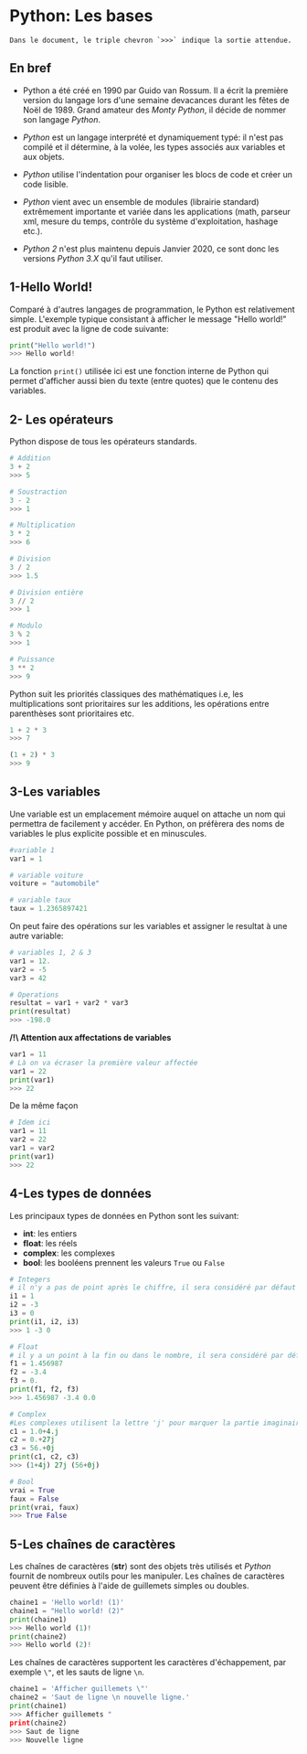 # Python: Les bases

```
Dans le document, le triple chevron `>>>` indique la sortie attendue.
```

## En bref

- Python a été créé en 1990 par Guido van Rossum. Il a écrit la première version du langage lors d'une semaine devacances durant les fêtes de Noël de 1989. Grand amateur des _Monty Python_, il décide de nommer son langage _Python_.

- _Python_ est un langage interprété et dynamiquement typé: il n'est pas compilé et il détermine, à la volée, les types associés aux variables et aux objets.

- _Python_ utilise l'indentation pour organiser les blocs de code et créer un code lisible.

- _Python_ vient avec un ensemble de modules (librairie standard) extrêmement importante et variée dans les applications (math, parseur xml, mesure du temps, contrôle du système d'exploitation, hashage etc.).

- _Python 2_ n'est plus maintenu depuis Janvier 2020, ce sont donc les versions _Python 3.X_ qu'il faut utiliser.

## 1-Hello World!

Comparé à d'autres langages de programmation, le Python est relativement simple. L'exemple typique consistant à afficher le message "Hello world!" est produit avec la ligne de code suivante:

```Python
print("Hello world!")
>>> Hello world!
```

La fonction `print()` utilisée ici est une fonction interne de Python qui permet d'afficher aussi bien du texte (entre quotes) que le contenu des variables.

## 2- Les opérateurs

Python dispose de tous les opérateurs standards.

```Python
# Addition
3 + 2
>>> 5
```

```Python
# Soustraction
3 - 2
>>> 1
```

```Python
# Multiplication
3 * 2
>>> 6
```

```Python
# Division
3 / 2
>>> 1.5
```

```Python
# Division entière
3 // 2
>>> 1
```

```Python
# Modulo
3 % 2
>>> 1
```

```Python
# Puissance
3 ** 2
>>> 9
```

Python suit les priorités classiques des mathématiques i.e, les multiplications sont prioritaires sur les additions, les opérations entre parenthèses sont prioritaires etc.

```Python
1 + 2 * 3
>>> 7
```

```Python
(1 + 2) * 3
>>> 9
```

## 3-Les variables

Une variable est un emplacement mémoire auquel on attache un nom qui permettra de facilement y accéder. En Python, on préfèrera des noms de variables le plus explicite possible et en minuscules.

```Python
#variable 1
var1 = 1

# variable voiture
voiture = "automobile"

# variable taux
taux = 1.2365897421
```

On peut faire des opérations sur les variables et assigner le resultat à une autre variable:

```Python
# variables 1, 2 & 3
var1 = 12.
var2 = -5
var3 = 42

# Operations
resultat = var1 + var2 * var3
print(resultat)
>>> -198.0
```

**/!\ Attention aux affectations de variables**

```Python
var1 = 11
# Là on va écraser la première valeur affectée
var1 = 22
print(var1)
>>> 22
```

De la même façon

```Python
# Idem ici
var1 = 11
var2 = 22
var1 = var2
print(var1)
>>> 22
```

## 4-Les types de données

Les principaux types de données en Python sont les suivant:
- **int**: les entiers
- **float**: les réels
- **complex**: les complexes
- **bool**: les booléens prennent les valeurs `True` ou `False`

```Python
# Integers
# il n'y a pas de point après le chiffre, il sera considéré par défaut comme un entier
i1 = 1
i2 = -3
i3 = 0
print(i1, i2, i3)
>>> 1 -3 0
```

```Python
# Float
# il y a un point à la fin ou dans le nombre, il sera considéré par défaut comme un float
f1 = 1.456987
f2 = -3.4
f3 = 0.
print(f1, f2, f3)
>>> 1.456987 -3.4 0.0
```

```Python
# Complex
#Les complexes utilisent la lettre 'j' pour marquer la partie imaginaire
c1 = 1.0+4.j
c2 = 0.+27j
c3 = 56.+0j
print(c1, c2, c3)
>>> (1+4j) 27j (56+0j)
```

```Python
# Bool
vrai = True
faux = False
print(vrai, faux)
>>> True False
```

## 5-Les chaînes de caractères

Les chaînes de caractères (**str**) sont des objets très utilisés et _Python_ fournit de nombreux outils pour les manipuler. Les chaînes de caractères peuvent être définies à l'aide de guillemets simples ou doubles.

```python
chaine1 = 'Hello world! (1)'
chaine1 = "Hello world! (2)"
print(chaine1)
>>> Hello world (1)!
print(chaine2)
>>> Hello world (2)!
```

Les chaînes de caractères supportent les caractères d'échappement, par exemple `\"`, et les sauts de ligne `\n`.

```python
chaine1 = 'Afficher guillemets \"'
chaine2 = 'Saut de ligne \n nouvelle ligne.'
print(chaine1)
>>> Afficher guillemets "
print(chaine2)
>>> Saut de ligne
>>> Nouvelle ligne
```
